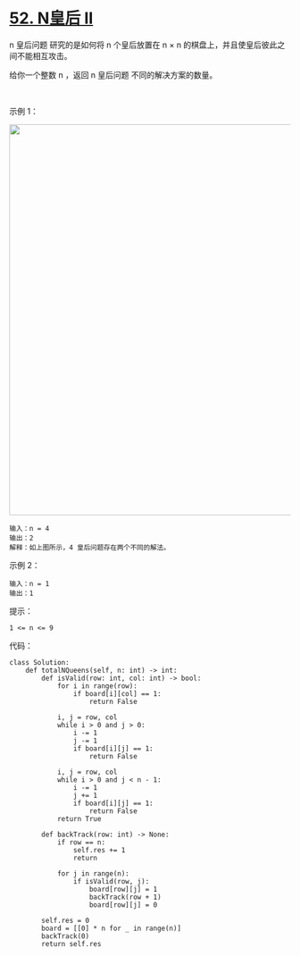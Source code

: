# [52. N皇后 II](https://leetcode-cn.com/problems/n-queens-ii/)

n 皇后问题 研究的是如何将 n 个皇后放置在 n × n 的棋盘上，并且使皇后彼此之间不能相互攻击。

给你一个整数 n ，返回 n 皇后问题 不同的解决方案的数量。

 

示例 1：

<img src="https://assets.leetcode.com/uploads/2020/11/13/queens.jpg" width="700" />

```
输入：n = 4
输出：2
解释：如上图所示，4 皇后问题存在两个不同的解法。
```
示例 2：
```
输入：n = 1
输出：1
```

提示：
```
1 <= n <= 9
```

代码：
```python3
class Solution:
    def totalNQueens(self, n: int) -> int:
        def isValid(row: int, col: int) -> bool:
            for i in range(row):
                if board[i][col] == 1:
                    return False
            
            i, j = row, col
            while i > 0 and j > 0:
                i -= 1
                j -= 1
                if board[i][j] == 1:
                    return False

            i, j = row, col
            while i > 0 and j < n - 1:
                i -= 1
                j += 1
                if board[i][j] == 1:
                    return False
            return True
        
        def backTrack(row: int) -> None:
            if row == n:
                self.res += 1
                return

            for j in range(n):
                if isValid(row, j):
                    board[row][j] = 1
                    backTrack(row + 1)
                    board[row][j] = 0
        
        self.res = 0
        board = [[0] * n for _ in range(n)]
        backTrack(0)
        return self.res
```